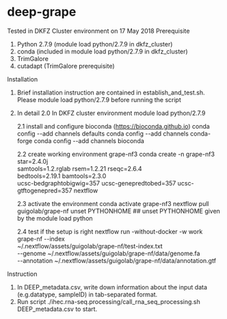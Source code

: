 # deep-grape

Tested in DKFZ Cluster environment on 17 May 2018
Prerequisite
1. Python 2.7.9 (module load python/2.7.9 in dkfz_cluster)
2. conda (included in module load python/2.7.9 in dkfz_cluster)
3. TrimGalore
4. cutadapt (TrimGalore prerequisite)


Installation
1. Brief installation instruction are contained in establish_and_test.sh. Please module load python/2.7.9 before running the script
2. In detail 
   2.0 In DKFZ cluster environment
        module load python/2.7.9

   2.1 install and configure bioconda (https://bioconda.github.io)
        conda config --add channels defaults
        conda config --add channels conda-forge
        conda config --add channels bioconda

   2.2 create working environment grape-nf3
       conda create -n grape-nf3 star=2.4.0j \
         samtools=1.2.rglab rsem=1.2.21 rseqc=2.6.4 \
         bedtools=2.19.1 bamtools=2.3.0 \
         ucsc-bedgraphtobigwig=357 ucsc-genepredtobed=357 ucsc-gtftogenepred=357 nextflow

   2.3 activate the environment
       conda activate grape-nf3
       nextflow pull guigolab/grape-nf
       unset PYTHONHOME  ## unset PYTHONHOME given by the module load python

   2.4 test if the setup is right
       nextflow run -without-docker -w work grape-nf --index \
       ~/.nextflow/assets/guigolab/grape-nf/test-index.txt \
       --genome ~/.nextflow/assets/guigolab/grape-nf/data/genome.fa \
       --annotation ~/.nextflow/assets/guigolab/grape-nf/data/annotation.gtf

Instruction
1. In DEEP_metadata.csv, write down information about the input data (e.g.datatype, sampleID) in tab-separated format. 
2. Run script ./ihec.rna-seq.processing/call_rna_seq_processing.sh DEEP_metadata.csv to start.

